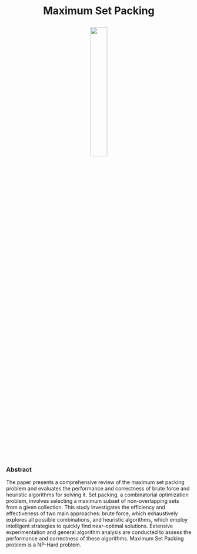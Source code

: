 
# <p align="center">Maximum Set Packing </p>

<p align="center">
  <img width="30%" src="https://algorist.com/images/figures/set-packing-R.png">
</p> 

### Abstract

The paper presents a comprehensive review of the maximum set packing problem and evaluates the performance and correctness of brute force and heuristic algorithms for solving it. Set packing, a combinatorial optimization problem, involves selecting a maximum subset of non-overlapping sets from a given collection. This study investigates the efficiency and effectiveness of two main approaches: brute force, which exhaustively explores all possible combinations, and heuristic algorithms, which employ intelligent strategies to quickly find near-optimal solutions. Extensive experimentation and general algorithm analysis are conducted to assess the performance and correctness of these algorithms. Maximum Set Packing problem is a NP-Hard problem.
